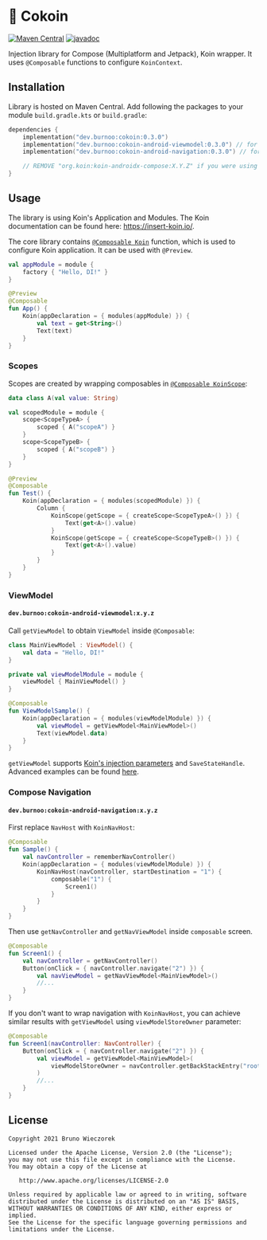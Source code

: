 # 🥥 Cokoin

[![Maven Central](https://img.shields.io/maven-central/v/dev.burnoo/cokoin)](https://search.maven.org/search?q=dev.burnoo.cokoin)
[![javadoc](https://javadoc.io/badge2/dev.burnoo/cokoin/javadoc.svg?label=dokka&logo=)](https://javadoc.io/doc/dev.burnoo/cokoin)

Injection library for Compose (Multiplatform and Jetpack), Koin wrapper. It uses `@Composable`
functions to configure `KoinContext`.

## Installation

Library is hosted on Maven Central. Add following the packages to your module `build.gradle.kts` or `build.gradle`:

```kotlin
dependencies {
    implementation("dev.burnoo:cokoin:0.3.0")
    implementation("dev.burnoo:cokoin-android-viewmodel:0.3.0") // for Androidx ViewModel
    implementation("dev.burnoo:cokoin-android-navigation:0.3.0") // for Compose Navigation

    // REMOVE "org.koin:koin-androidx-compose:X.Y.Z" if you were using it
}
```

## Usage

The library is using Koin's Application and Modules. The Koin documentation can be found here: https://insert-koin.io/.

The core library contains [`@Composable Koin`](cokoin/src/commonMain/kotlin/dev/burnoo/cokoin/Koin.kt) function, which is used to configure Koin application. It can be used with `@Preview`.

```kotlin
val appModule = module {
    factory { "Hello, DI!" }
}

@Preview
@Composable
fun App() {
    Koin(appDeclaration = { modules(appModule) }) {
        val text = get<String>()
        Text(text)
    }
}
```

### Scopes

Scopes are created by wrapping composables in [`@Composable KoinScope`](cokoin/src/commonMain/kotlin/dev/burnoo/cokoin/Scope.kt):

```kotlin
data class A(val value: String)

val scopedModule = module {
    scope<ScopeTypeA> {
        scoped { A("scopeA") }
    }
    scope<ScopeTypeB> {
        scoped { A("scopeB") }
    }
}

@Preview
@Composable
fun Test() {
    Koin(appDeclaration = { modules(scopedModule) }) {
        Column {
            KoinScope(getScope = { createScope<ScopeTypeA>() }) {
                Text(get<A>().value)
            }
            KoinScope(getScope = { createScope<ScopeTypeB>() }) {
                Text(get<A>().value)
            }
        }
    }
}
```

### ViewModel

#### `dev.burnoo:cokoin-android-viewmodel:x.y.z`

Call `getViewModel` to obtain `ViewModel` inside `@Composable`:

```kotlin
class MainViewModel : ViewModel() {
    val data = "Hello, DI!"
}

private val viewModelModule = module {
    viewModel { MainViewModel() }
}

@Composable
fun ViewModelSample() {
    Koin(appDeclaration = { modules(viewModelModule) }) {
        val viewModel = getViewModel<MainViewModel>()
        Text(viewModel.data)
    }
}
```

`getViewModel`
supports [Koin's injection parameters](https://insert-koin.io/docs/reference/koin-android/viewmodel/#viewmodel-and-injection-parameters)
and `SaveStateHandle`. Advanced examples can be
found [here](cokoin-android-viewmodel/src/androidTest/java/dev/burnoo/cokoin/viewmodel/ViewModelTest.kt).

### Compose Navigation

#### `dev.burnoo:cokoin-android-navigation:x.y.z`

First replace `NavHost` with `KoinNavHost`:

```kotlin
@Composable
fun Sample() {
    val navController = rememberNavController()
    Koin(appDeclaration = { modules(viewModelModule) }) {
        KoinNavHost(navController, startDestination = "1") {
            composable("1") {
                Screen1()
            }
        }
    }
}
```

Then use `getNavController` and `getNavViewModel` inside `composable` screen.

```kotlin
@Composable
fun Screen1() {
    val navController = getNavController()
    Button(onClick = { navController.navigate("2") }) {
        val navViewModel = getNavViewModel<MainViewModel>()
        //...
    }
}
```
If you don't want to wrap navigation with `KoinNavHost`,
you can achieve similar results with `getViewModel` using `viewModelStoreOwner` parameter:
```kotlin
@Composable
fun Screen1(navController: NavController) {
    Button(onClick = { navController.navigate("2") }) {
        val viewModel = getViewModel<MainViewModel>(
            viewModelStoreOwner = navController.getBackStackEntry("root")
        )
        //...
    }
}
```
## License

```
Copyright 2021 Bruno Wieczorek

Licensed under the Apache License, Version 2.0 (the "License");
you may not use this file except in compliance with the License.
You may obtain a copy of the License at

   http://www.apache.org/licenses/LICENSE-2.0

Unless required by applicable law or agreed to in writing, software
distributed under the License is distributed on an "AS IS" BASIS,
WITHOUT WARRANTIES OR CONDITIONS OF ANY KIND, either express or implied.
See the License for the specific language governing permissions and
limitations under the License.
```